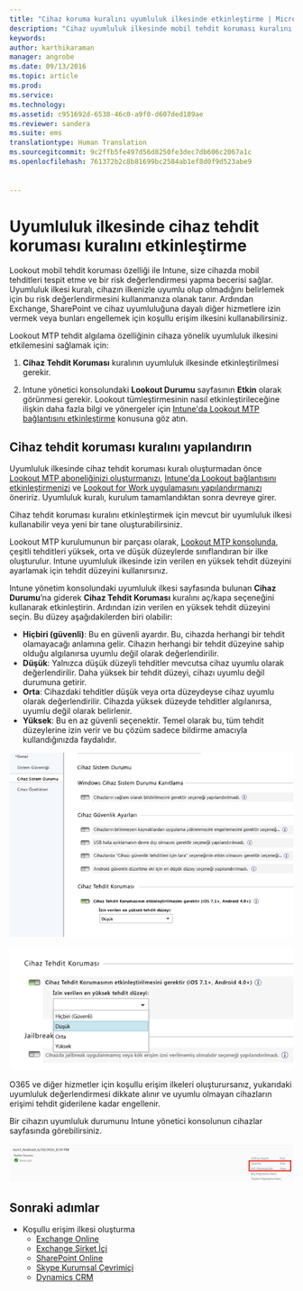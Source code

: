 ```yaml
---
title: "Cihaz koruma kuralını uyumluluk ilkesinde etkinleştirme | Microsoft Intune"
description: "Cihaz uyumluluk ilkesinde mobil tehdit koruması kuralını etkinleştirin."
keywords: 
author: karthikaraman
manager: angrobe
ms.date: 09/13/2016
ms.topic: article
ms.prod: 
ms.service: 
ms.technology: 
ms.assetid: c951692d-6538-46c0-a9f0-d607ded189ae
ms.reviewer: sandera
ms.suite: ems
translationtype: Human Translation
ms.sourcegitcommit: 9c2ffb5fe497d56d8250fe3dec7db606c2067a1c
ms.openlocfilehash: 761372b2c8b81699bc2584ab1ef8d0f9d523abe9


---
```


# Uyumluluk ilkesinde cihaz tehdit koruması kuralını etkinleştirme
Lookout mobil tehdit koruması özelliği ile Intune, size cihazda mobil tehditleri tespit etme ve bir risk değerlendirmesi yapma becerisi sağlar.  
Uyumluluk ilkesi kuralı, cihazın ilkenizle uyumlu olup olmadığını belirlemek için bu risk değerlendirmesini kullanmanıza olanak tanır. Ardından Exchange, SharePoint ve cihaz uyumluluğuna dayalı diğer hizmetlere izin vermek veya bunları engellemek için koşullu erişim ilkesini kullanabilirsiniz.

Lookout MTP tehdit algılama özelliğinin cihaza yönelik uyumluluk ilkesini etkilemesini sağlamak için:

1.  **Cihaz Tehdit Koruması** kuralının uyumluluk ilkesinde etkinleştirilmesi gerekir.

2.  Intune yönetici konsolundaki **Lookout Durumu** sayfasının **Etkin** olarak görünmesi gerekir. Lookout tümleştirmesinin nasıl etkinleştirileceğine ilişkin daha fazla bilgi ve yönergeler için [Intune'da Lookout MTP bağlantısını etkinleştirme](enable-lookout-mtp-connection-in-intune.md) konusuna göz atın.


## Cihaz tehdit koruması kuralını yapılandırın

Uyumluluk ilkesinde cihaz tehdit koruması kuralı oluşturmadan önce [Lookout MTP aboneliğinizi oluşturmanızı](set-up-your-subscription-with-lookout-mtp.md), [Intune'da Lookout bağlantısını etkinleştirmenizi](enable-lookout-mtp-connection-in-intune.md) ve [Lookout for Work uygulamasını yapılandırmanızı](configure-and-deploy-lookout-for-work-apps.md) öneririz. Uyumluluk kuralı, kurulum tamamlandıktan sonra devreye girer.

Cihaz tehdit koruması kuralını etkinleştirmek için mevcut bir uyumluluk ilkesi kullanabilir veya yeni bir tane oluşturabilirsiniz.

Lookout MTP kurulumunun bir parçası olarak, [Lookout MTP konsolunda](https://aad.lookout.com), çeşitli tehditleri yüksek, orta ve düşük düzeylerde sınıflandıran bir ilke oluşturulur. Intune uyumluluk ilkesinde izin verilen en yüksek tehdit düzeyini ayarlamak için tehdit düzeyini kullanırsınız.

Intune yönetim konsolundaki uyumluluk ilkesi sayfasında bulunan **Cihaz Durumu**’na giderek **Cihaz Tehdit Koruması** kuralını aç/kapa seçeneğini kullanarak etkinleştirin. Ardından izin verilen en yüksek tehdit düzeyini seçin. Bu düzey aşağıdakilerden biri olabilir:
* **Hiçbiri (güvenli)**: Bu en güvenli ayardır.  Bu, cihazda herhangi bir tehdit olamayacağı anlamına gelir.  Cihazın herhangi bir tehdit düzeyine sahip olduğu algılanırsa uyumlu değil olarak değerlendirilir.  
* **Düşük**: Yalnızca düşük düzeyli tehditler mevcutsa cihaz uyumlu olarak değerlendirilir. Daha yüksek bir tehdit düzeyi, cihazı uyumlu değil durumuna getirir.
* **Orta**: Cihazdaki tehditler düşük veya orta düzeydeyse cihaz uyumlu olarak değerlendirilir. Cihazda yüksek düzeyde tehditler algılanırsa, uyumlu değil olarak belirlenir.
* **Yüksek**: Bu en az güvenli seçenektir. Temel olarak bu, tüm tehdit düzeylerine izin verir ve bu çözüm sadece bildirme amacıyla kullandığınızda faydalıdır.

![cihaz tehdit koruması kuralı ayarını gösteren ekran görüntüsü ](../media/mtp/mtp-compliance-policy-rule.png)

![cihaz tehdit koruması kuralı ayarına yönelik tehdit düzeyi seçeneğini gösteren ekran görüntüsü](../media/mtp/mtp-compliance-policy-setting.png)

O365 ve diğer hizmetler için koşullu erişim ilkeleri oluşturursanız, yukarıdaki uyumluluk değerlendirmesi dikkate alınır ve uyumlu olmayan cihazların erişimi tehdit giderilene kadar engellenir.

Bir cihazın uyumluluk durumunu Intune yönetici konsolunun cihazlar sayfasında görebilirsiniz.

![Intune yönetici konsolundaki cihazlar sayfasında bir cihazın uyumluluk durumunu gösteren ekran görüntüsü](../media/mtp/mtp-device-status-intune-console.png)

## Sonraki adımlar
* Koşullu erişim ilkesi oluşturma
  * [Exchange Online](restrict-access-to-exchange-online-with-microsoft-intune.md)
  * [Exchange Şirket İçi](restrict-access-to-exchange-onpremises-with-microsoft-intune.md)
  * [SharePoint Online](restrict-access-to-sharepoint-online-with-microsoft-intune.md)
  * [Skype Kurumsal Çevrimiçi](restrict-access-to-skype-for-business-online-with-microsoft-intune,md)
  * [Dynamics CRM](restrict-access-to-dynamics-crm-online-with-microsoft-intune.md)



<!--HONumber=Sep16_HO2-->


